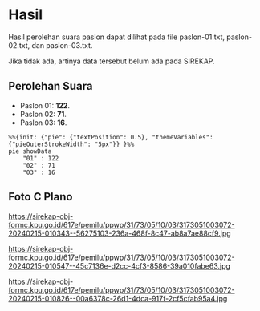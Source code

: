 # Hasil

Hasil perolehan suara paslon dapat dilihat pada file paslon-01.txt, paslon-02.txt, dan paslon-03.txt.

Jika tidak ada, artinya data tersebut belum ada pada SIREKAP.

## Perolehan Suara

 * Paslon 01: **122**.
 * Paslon 02: **71**.
 * Paslon 03: **16**.

```mermaid
%%{init: {"pie": {"textPosition": 0.5}, "themeVariables": {"pieOuterStrokeWidth": "5px"}} }%%
pie showData
    "01" : 122
    "02" : 71
    "03" : 16
```
## Foto C Plano

https://sirekap-obj-formc.kpu.go.id/617e/pemilu/ppwp/31/73/05/10/03/3173051003072-20240215-010343--56275103-236a-468f-8c47-ab8a7ae88cf9.jpg

https://sirekap-obj-formc.kpu.go.id/617e/pemilu/ppwp/31/73/05/10/03/3173051003072-20240215-010547--45c7136e-d2cc-4cf3-8586-39a010fabe63.jpg

https://sirekap-obj-formc.kpu.go.id/617e/pemilu/ppwp/31/73/05/10/03/3173051003072-20240215-010826--00a6378c-26d1-4dca-917f-2cf5cfab95a4.jpg
